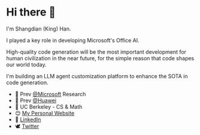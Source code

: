 # Hi there 👋

I'm Shangdian (King) Han.

I played a key role in developing Microsoft's Office AI.

High-quality code generation will be the most important development for human civilization in the near future, for the simple reason that code shapes our world today.

I'm building an LLM agent customization platform to enhance the SOTA in code generation.

- 🔭 Prev [@Microsoft](https://github.com/microsoft/ 'Microsoft') Research
- 🏰 Prev [@Huawei](https://github.com/Huawei/ 'Huawei')
- 🌱 UC Berkeley - CS & Math
- 😊 [My Personal Website](https://kinghan.info/ 'Shangdian (King) Han')
- 👔 [LinkedIn](https://www.linkedin.com/in/kingh0730/ 'Shangdian (King) Han')
- 🕊️ [Twitter](https://twitter.com/kingh0730/ 'kingh0730')
